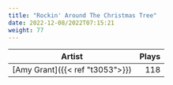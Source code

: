 ```yaml
---
title: "Rockin' Around The Christmas Tree"
date: 2022-12-08/2022T07:15:21
weight: 77
---
```




 Artist | Plays 
----- | -----:
[Amy Grant]({{< ref "t3053">}}) | 118
